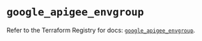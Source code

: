 # `google_apigee_envgroup`

Refer to the Terraform Registry for docs: [`google_apigee_envgroup`](https://registry.terraform.io/providers/hashicorp/google/5.19.0/docs/resources/apigee_envgroup).
